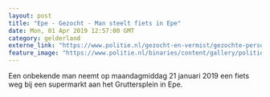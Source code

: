 ```yaml
---
layout: post
title: "Epe - Gezocht - Man steelt fiets in Epe"
date: Mon, 01 Apr 2019 12:57:00 GMT
category: gelderland
externe_link: "https://www.politie.nl/gezocht-en-vermist/gezochte-personen/2019/april/02-oon/fb/man-steelt-fiets-in-epe.html"
feature_image: "https://www.politie.nl/binaries/content/gallery/politie/gezocht/verdachten/2019/april/02-on/2019032367-1.jpg"
---
```


Een onbekende man neemt op maandagmiddag 21 januari 2019 een fiets weg bij een supermarkt aan het Gruttersplein in Epe.
